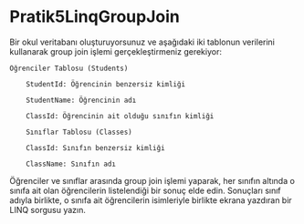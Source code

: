 # Pratik5LinqGroupJoin

Bir okul veritabanı oluşturuyorsunuz ve aşağıdaki iki tablonun verilerini kullanarak group join işlemi gerçekleştirmeniz gerekiyor:

	Öğrenciler Tablosu (Students)

		StudentId: Öğrencinin benzersiz kimliği

		StudentName: Öğrencinin adı

		ClassId: Öğrencinin ait olduğu sınıfın kimliği

		Sınıflar Tablosu (Classes)

		ClassId: Sınıfın benzersiz kimliği

		ClassName: Sınıfın adı

Öğrenciler ve sınıflar arasında group join işlemi yaparak, her sınıfın altında o sınıfa ait olan öğrencilerin listelendiği bir sonuç elde edin. Sonuçları sınıf adıyla birlikte, o sınıfa ait öğrencilerin isimleriyle birlikte ekrana yazdıran bir LINQ sorgusu yazın.